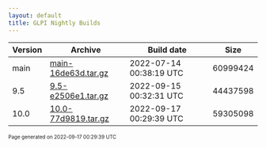 ```yaml
---
layout: default
title: GLPI Nightly Builds
---
```


Version|Archive|Build date|Size
---|---|---|---
main|[main-16de63d.tar.gz](main-16de63d.tar.gz)|2022-07-14 00:38:19 UTC|60999424
9.5|[9.5-e2506e1.tar.gz](9.5-e2506e1.tar.gz)|2022-09-15 00:32:31 UTC|44437598
10.0|[10.0-77d9819.tar.gz](10.0-77d9819.tar.gz)|2022-09-17 00:29:39 UTC|59305098

<font size="1">Page generated on 2022-09-17 00:29:39 UTC</font>
